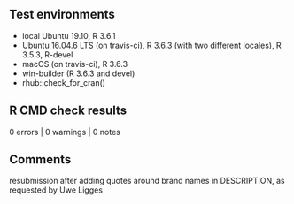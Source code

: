 ## Test environments

* local Ubuntu 19.10, R 3.6.1
* Ubuntu 16.04.6 LTS (on travis-ci), R 3.6.3 (with two different locales), R 3.5.3,
  R-devel
* macOS (on travis-ci), R 3.6.3
* win-builder (R 3.6.3 and devel)
* rhub::check_for_cran()

## R CMD check results

0 errors | 0 warnings | 0 notes

## Comments

resubmission after adding quotes around brand names in DESCRIPTION, as requested
by Uwe Ligges
